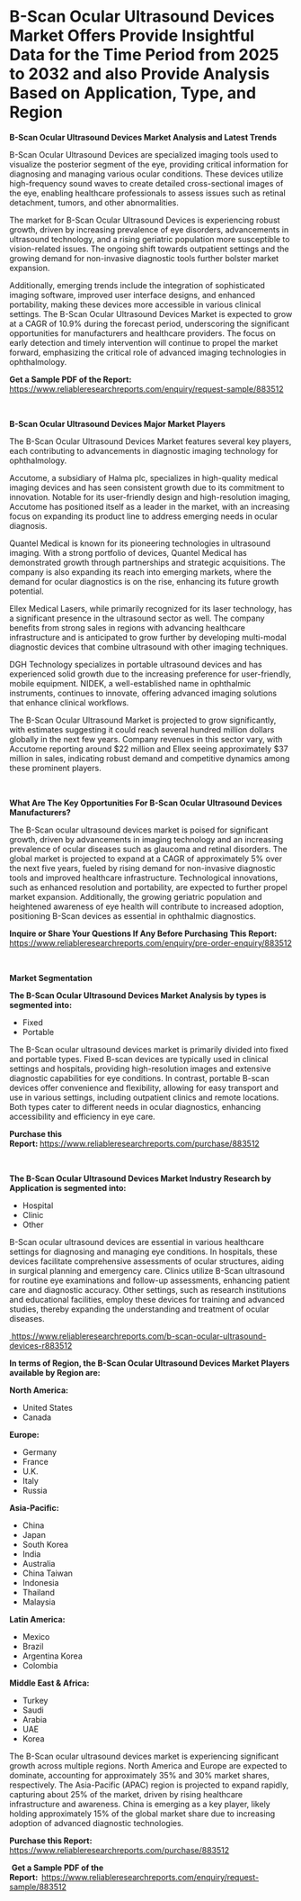 <p><h1>B-Scan Ocular Ultrasound Devices Market Offers Provide Insightful Data for the Time Period from 2025 to 2032 and also Provide Analysis Based on Application, Type, and Region</h1></p><p><strong>B-Scan Ocular Ultrasound Devices Market Analysis and Latest Trends</strong></p>
<p><p>B-Scan Ocular Ultrasound Devices are specialized imaging tools used to visualize the posterior segment of the eye, providing critical information for diagnosing and managing various ocular conditions. These devices utilize high-frequency sound waves to create detailed cross-sectional images of the eye, enabling healthcare professionals to assess issues such as retinal detachment, tumors, and other abnormalities.</p><p>The market for B-Scan Ocular Ultrasound Devices is experiencing robust growth, driven by increasing prevalence of eye disorders, advancements in ultrasound technology, and a rising geriatric population more susceptible to vision-related issues. The ongoing shift towards outpatient settings and the growing demand for non-invasive diagnostic tools further bolster market expansion. </p><p>Additionally, emerging trends include the integration of sophisticated imaging software, improved user interface designs, and enhanced portability, making these devices more accessible in various clinical settings. The B-Scan Ocular Ultrasound Devices Market is expected to grow at a CAGR of 10.9% during the forecast period, underscoring the significant opportunities for manufacturers and healthcare providers. The focus on early detection and timely intervention will continue to propel the market forward, emphasizing the critical role of advanced imaging technologies in ophthalmology.</p></p>
<p><strong>Get a Sample PDF of the Report:&nbsp;</strong> <a href="https://www.reliableresearchreports.com/enquiry/request-sample/883512?utm_campaign=3084&utm_medium=2&utm_source=Github&utm_content=ia&utm_term=14042025&utm_id=b-scan-ocular-ultrasound-devices">https://www.reliableresearchreports.com/enquiry/request-sample/883512</a></p>
<p>&nbsp;</p>
<p><strong>B-Scan Ocular Ultrasound Devices Major Market Players</strong></p>
<p><p>The B-Scan Ocular Ultrasound Devices Market features several key players, each contributing to advancements in diagnostic imaging technology for ophthalmology. </p><p>Accutome, a subsidiary of Halma plc, specializes in high-quality medical imaging devices and has seen consistent growth due to its commitment to innovation. Notable for its user-friendly design and high-resolution imaging, Accutome has positioned itself as a leader in the market, with an increasing focus on expanding its product line to address emerging needs in ocular diagnosis.</p><p>Quantel Medical is known for its pioneering technologies in ultrasound imaging. With a strong portfolio of devices, Quantel Medical has demonstrated growth through partnerships and strategic acquisitions. The company is also expanding its reach into emerging markets, where the demand for ocular diagnostics is on the rise, enhancing its future growth potential.</p><p>Ellex Medical Lasers, while primarily recognized for its laser technology, has a significant presence in the ultrasound sector as well. The company benefits from strong sales in regions with advancing healthcare infrastructure and is anticipated to grow further by developing multi-modal diagnostic devices that combine ultrasound with other imaging techniques.</p><p>DGH Technology specializes in portable ultrasound devices and has experienced solid growth due to the increasing preference for user-friendly, mobile equipment. NIDEK, a well-established name in ophthalmic instruments, continues to innovate, offering advanced imaging solutions that enhance clinical workflows.</p><p>The B-Scan Ocular Ultrasound Market is projected to grow significantly, with estimates suggesting it could reach several hundred million dollars globally in the next few years. Company revenues in this sector vary, with Accutome reporting around $22 million and Ellex seeing approximately $37 million in sales, indicating robust demand and competitive dynamics among these prominent players.</p></p>
<p>&nbsp;</p>
<p><strong>What Are The Key Opportunities For B-Scan Ocular Ultrasound Devices Manufacturers?</strong></p>
<p><p>The B-Scan ocular ultrasound devices market is poised for significant growth, driven by advancements in imaging technology and an increasing prevalence of ocular diseases such as glaucoma and retinal disorders. The global market is projected to expand at a CAGR of approximately 5% over the next five years, fueled by rising demand for non-invasive diagnostic tools and improved healthcare infrastructure. Technological innovations, such as enhanced resolution and portability, are expected to further propel market expansion. Additionally, the growing geriatric population and heightened awareness of eye health will contribute to increased adoption, positioning B-Scan devices as essential in ophthalmic diagnostics.</p></p>
<p><strong>Inquire or Share Your Questions If Any Before Purchasing This Report:</strong> <a href="https://www.reliableresearchreports.com/enquiry/pre-order-enquiry/883512?utm_campaign=3084&utm_medium=2&utm_source=Github&utm_content=ia&utm_term=14042025&utm_id=b-scan-ocular-ultrasound-devices">https://www.reliableresearchreports.com/enquiry/pre-order-enquiry/883512</a></p>
<p>&nbsp;</p>
<p><strong>Market Segmentation</strong></p>
<p><strong>The B-Scan Ocular Ultrasound Devices Market Analysis by types is segmented into:</strong></p>
<p><ul><li>Fixed</li><li>Portable</li></ul></p>
<p><p>The B-Scan ocular ultrasound devices market is primarily divided into fixed and portable types. Fixed B-scan devices are typically used in clinical settings and hospitals, providing high-resolution images and extensive diagnostic capabilities for eye conditions. In contrast, portable B-scan devices offer convenience and flexibility, allowing for easy transport and use in various settings, including outpatient clinics and remote locations. Both types cater to different needs in ocular diagnostics, enhancing accessibility and efficiency in eye care.</p></p>
<p><strong>Purchase this Report:&nbsp;</strong><a href="https://www.reliableresearchreports.com/purchase/883512?utm_campaign=3084&utm_medium=2&utm_source=Github&utm_content=ia&utm_term=14042025&utm_id=b-scan-ocular-ultrasound-devices">https://www.reliableresearchreports.com/purchase/883512</a></p>
<p>&nbsp;</p>
<p><strong>The B-Scan Ocular Ultrasound Devices Market Industry Research by Application is segmented into:</strong></p>
<p><ul><li>Hospital</li><li>Clinic</li><li>Other</li></ul></p>
<p><p>B-Scan ocular ultrasound devices are essential in various healthcare settings for diagnosing and managing eye conditions. In hospitals, these devices facilitate comprehensive assessments of ocular structures, aiding in surgical planning and emergency care. Clinics utilize B-Scan ultrasound for routine eye examinations and follow-up assessments, enhancing patient care and diagnostic accuracy. Other settings, such as research institutions and educational facilities, employ these devices for training and advanced studies, thereby expanding the understanding and treatment of ocular diseases.</p></p>
<p><a href="https://www.reliableresearchreports.com/b-scan-ocular-ultrasound-devices-r883512?utm_campaign=3084&utm_medium=2&utm_source=Github&utm_content=ia&utm_term=14042025&utm_id=b-scan-ocular-ultrasound-devices">&nbsp;https://www.reliableresearchreports.com/b-scan-ocular-ultrasound-devices-r883512</a></p>
<p><strong>In terms of Region, the B-Scan Ocular Ultrasound Devices Market Players available by Region are:</strong></p>
<p>
    <p> <strong> North America: </strong>
        <ul>
            <li>United States</li>
            <li>Canada</li>
        </ul>
        </p> 
    <p> <strong> Europe: </strong>
        <ul>
            <li>Germany</li>
            <li>France</li>
            <li>U.K.</li>
            <li>Italy</li>
            <li>Russia</li>
        </ul>
        </p> 
    <p> <strong> Asia-Pacific: </strong>
        <ul>
            <li>China</li>
            <li>Japan</li>
            <li>South Korea</li>
            <li>India</li>
            <li>Australia</li>
            <li>China Taiwan</li>
            <li>Indonesia</li>
            <li>Thailand</li>
            <li>Malaysia</li>
        </ul>
        </p> 
    <p> <strong> Latin America: </strong>
        <ul>
            <li>Mexico</li>
            <li>Brazil</li>
            <li>Argentina Korea</li>
            <li>Colombia</li>
        </ul>
        </p> 
    <p> <strong> Middle East & Africa: </strong>
        <ul>
            <li>Turkey</li>
            <li>Saudi</li>
            <li>Arabia</li>
            <li>UAE</li>
            <li>Korea</li>
        </ul>
    </p>
    </p>
<p><p>The B-Scan ocular ultrasound devices market is experiencing significant growth across multiple regions. North America and Europe are expected to dominate, accounting for approximately 35% and 30% market shares, respectively. The Asia-Pacific (APAC) region is projected to expand rapidly, capturing about 25% of the market, driven by rising healthcare infrastructure and awareness. China is emerging as a key player, likely holding approximately 15% of the global market share due to increasing adoption of advanced diagnostic technologies.</p></p>
<p><strong>Purchase this Report: </strong><a href="https://www.reliableresearchreports.com/purchase/883512?utm_campaign=3084&utm_medium=2&utm_source=Github&utm_content=ia&utm_term=14042025&utm_id=b-scan-ocular-ultrasound-devices">https://www.reliableresearchreports.com/purchase/883512</a></p>
<p>&nbsp;<strong>Get a Sample PDF of the Report:&nbsp;&nbsp;</strong><a href="https://www.reliableresearchreports.com/enquiry/request-sample/883512?utm_campaign=3084&utm_medium=2&utm_source=Github&utm_content=ia&utm_term=14042025&utm_id=b-scan-ocular-ultrasound-devices">https://www.reliableresearchreports.com/enquiry/request-sample/883512</a></p>
<p><strong></strong></p>
<p><p></p><p></p><p></p></p>